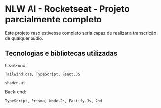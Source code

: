
# NLW AI - Rocketseat - Projeto parcialmente completo

Este projeto caso estivesse completo seria capaz de realizar a transcrição de qualquer audio. 



## Tecnologias e bibliotecas utilizadas

Front-end:

    Tailwind.css, TypeScript, React.JS

    shadcn.ui

Back-end:

    TypeScript, Prisma, Node.Js, Fastify.Js, Zod